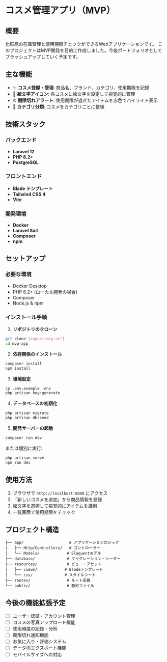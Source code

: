 # コスメ管理アプリ（MVP）


## 概要
化粧品の在庫管理と使用期限チェックができるWebアプリケーションです。
このプロジェクトはMVP開発を目的に作成しました。今後ポートフォリオとしてブラッシュアップしていく予定です。


## 主な機能

- ✨ **コスメ登録・管理**: 商品名、ブランド、カテゴリ、使用期限を記録
- 🎨 **絵文字アイコン**: 各コスメに絵文字を設定して視覚的に管理
- ⏰ **期限切れアラート**: 使用期限が過ぎたアイテムを赤色でハイライト表示
- 📝 **カテゴリ分類**: コスメをカテゴリごとに整理

## 技術スタック

### バックエンド
- **Laravel 12**
- **PHP 8.2+**
- **PostgreSQL**

### フロントエンド
- **Blade テンプレート**
- **Tailwind CSS 4**
- **Vite**

### 開発環境
- **Docker**
- **Laravel Sail**
- **Composer**
- **npm**

## セットアップ

### 必要な環境
- Docker Desktop
- PHP 8.2+ (ローカル開発の場合)
- Composer
- Node.js & npm

### インストール手順

1. **リポジトリのクローン**
```bash
git clone [repository-url]
cd mvp-app
```

2. **依存関係のインストール**
```bash
composer install
npm install
```

3. **環境設定**
```bash
cp .env.example .env
php artisan key:generate
```

4. **データベースの初期化**
```bash
php artisan migrate
php artisan db:seed
```

5. **開発サーバーの起動**
```bash
composer run dev
```

または個別に実行:
```bash
php artisan serve
npm run dev
```

## 使用方法

1. ブラウザで `http://localhost:8000` にアクセス
2. 「新しいコスメを追加」から商品情報を登録
3. 絵文字を選択して視覚的にアイテムを識別
4. 一覧画面で使用期限をチェック

## プロジェクト構造

```
├── app/                    # アプリケーションロジック
│   ├── Http/Controllers/   # コントローラー
│   └── Models/            # Eloquentモデル
├── database/              # マイグレーション・シーダー
├── resources/             # ビュー・アセット
│   ├── views/            # Bladeテンプレート
│   └── css/              # スタイルシート
├── routes/                # ルート定義
└── public/                # 静的ファイル
```

## 今後の機能拡張予定

- [ ] ユーザー認証・アカウント管理
- [ ] コスメの写真アップロード機能
- [ ] 使用頻度の記録・分析
- [ ] 期限切れ通知機能
- [ ] お気に入り・評価システム
- [ ] データのエクスポート機能
- [ ] モバイルサイズへの対応
